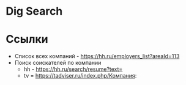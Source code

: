 # Dig Search

# Ссылки

- Список всех компаний - https://hh.ru/employers_list?areaId=113
- Поиск соискателей по компании 
  - hh - https://hh.ru/search/resume?text=
  - tv = https://tadviser.ru/index.php/Компания: